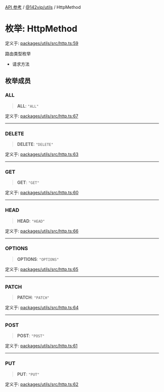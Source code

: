 [API 参考](../../../index.md) / [@142vip/utils](../index.md) / HttpMethod

# 枚举: HttpMethod

定义于: [packages/utils/src/http.ts:59](https://github.com/142vip/core-x/blob/a868d72f351cc457f350d05d38d540d6494a8ff2/packages/utils/src/http.ts#L59)

路由类型枚举
- 请求方法

## 枚举成员

### ALL

> **ALL**: `"ALL"`

定义于: [packages/utils/src/http.ts:67](https://github.com/142vip/core-x/blob/a868d72f351cc457f350d05d38d540d6494a8ff2/packages/utils/src/http.ts#L67)

***

### DELETE

> **DELETE**: `"DELETE"`

定义于: [packages/utils/src/http.ts:63](https://github.com/142vip/core-x/blob/a868d72f351cc457f350d05d38d540d6494a8ff2/packages/utils/src/http.ts#L63)

***

### GET

> **GET**: `"GET"`

定义于: [packages/utils/src/http.ts:60](https://github.com/142vip/core-x/blob/a868d72f351cc457f350d05d38d540d6494a8ff2/packages/utils/src/http.ts#L60)

***

### HEAD

> **HEAD**: `"HEAD"`

定义于: [packages/utils/src/http.ts:66](https://github.com/142vip/core-x/blob/a868d72f351cc457f350d05d38d540d6494a8ff2/packages/utils/src/http.ts#L66)

***

### OPTIONS

> **OPTIONS**: `"OPTIONS"`

定义于: [packages/utils/src/http.ts:65](https://github.com/142vip/core-x/blob/a868d72f351cc457f350d05d38d540d6494a8ff2/packages/utils/src/http.ts#L65)

***

### PATCH

> **PATCH**: `"PATCH"`

定义于: [packages/utils/src/http.ts:64](https://github.com/142vip/core-x/blob/a868d72f351cc457f350d05d38d540d6494a8ff2/packages/utils/src/http.ts#L64)

***

### POST

> **POST**: `"POST"`

定义于: [packages/utils/src/http.ts:61](https://github.com/142vip/core-x/blob/a868d72f351cc457f350d05d38d540d6494a8ff2/packages/utils/src/http.ts#L61)

***

### PUT

> **PUT**: `"PUT"`

定义于: [packages/utils/src/http.ts:62](https://github.com/142vip/core-x/blob/a868d72f351cc457f350d05d38d540d6494a8ff2/packages/utils/src/http.ts#L62)
